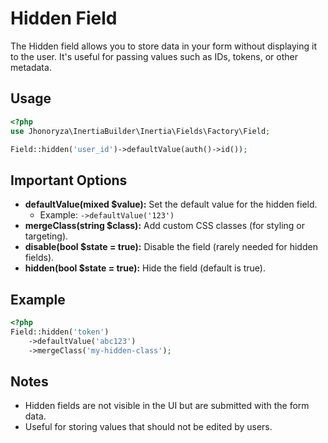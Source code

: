 # Hidden Field

The Hidden field allows you to store data in your form without displaying it to the user. It's useful for passing values such as IDs, tokens, or other metadata.

## Usage

```php
<?php
use Jhonoryza\InertiaBuilder\Inertia\Fields\Factory\Field;

Field::hidden('user_id')->defaultValue(auth()->id());
```

## Important Options

- **defaultValue(mixed $value):** Set the default value for the hidden field.
  - Example: `->defaultValue('123')`
- **mergeClass(string $class):** Add custom CSS classes (for styling or targeting).
- **disable(bool $state = true):** Disable the field (rarely needed for hidden fields).
- **hidden(bool $state = true):** Hide the field (default is true).

## Example

```php
<?php
Field::hidden('token')
    ->defaultValue('abc123')
    ->mergeClass('my-hidden-class');
```

## Notes

- Hidden fields are not visible in the UI but are submitted with the form data.
- Useful for storing values that should not be edited by users.
